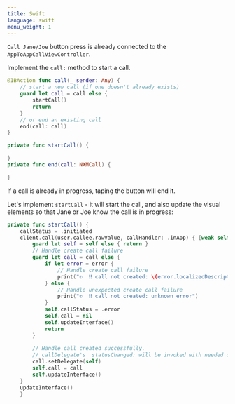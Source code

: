 ```yaml
---
title: Swift
language: swift
menu_weight: 1
---
```




`Call Jane/Joe` button press is already connected to the `AppToAppCallViewController`.

Implement the `call:` method to start a call. 

```swift
@IBAction func call(_ sender: Any) {
    // start a new call (if one doesn't already exists)
    guard let call = call else {
        startCall()
        return
    }
    // or end an existing call
    end(call: call)
}

private func startCall() {

}
private func end(call: NXMCall) {

}
```

If a call is already in progress, taping the button will end it. 

Let's implement `startCall` - it will start the call, and also update the visual elements so that Jane or Joe know the call is in progress:

```swift
private func startCall() {
    callStatus = .initiated
    client.call(user.callee.rawValue, callHandler: .inApp) { [weak self] (error, call) in
        guard let self = self else { return }
        // Handle create call failure
        guard let call = call else {
            if let error = error {
                // Handle create call failure
                print("✆  ‼️ call not created: \(error.localizedDescription)")
            } else {
                // Handle unexpected create call failure
                print("✆  ‼️ call not created: unknown error")
            }
            self.callStatus = .error
            self.call = nil
            self.updateInterface()
            return
        }
        
        // Handle call created successfully.
        // callDelegate's  statusChanged: will be invoked with needed updates.
        call.setDelegate(self)
        self.call = call
        self.updateInterface()
    }
    updateInterface()
    }
```
